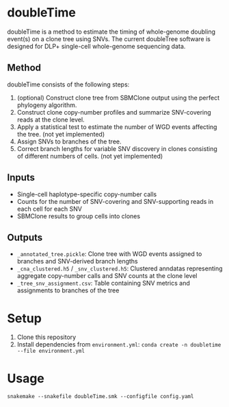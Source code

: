 # doubleTime
doubleTime is a method to estimate the timing of whole-genome doubling event(s) on a clone tree using SNVs. The current doubleTree software is designed for DLP+ single-cell whole-genome sequencing data.

## Method

doubleTime consists of the following steps:

1. (optional) Construct clone tree from SBMClone output using the perfect phylogeny algorithm.
2. Construct clone copy-number profiles and summarize SNV-covering reads at the clone level.
3. Apply a statistical test to estimate the number of WGD events affecting the tree. (not yet implemented)
4. Assign SNVs to branches of the tree.
5. Correct branch lengths for variable SNV discovery in clones consisting of different numbers of cells. (not yet implemented)

## Inputs
* Single-cell haplotype-specific copy-number calls
* Counts for the number of SNV-covering and SNV-supporting reads in each cell for each SNV
* SBMClone results to group cells into clones

## Outputs
* `_annotated_tree.pickle`: Clone tree with WGD events assigned to branches and SNV-derived branch lengths
* `_cna_clustered.h5` / `_snv_clustered.h5`: Clustered anndatas representing aggregate copy-number calls and SNV counts at the clone level
* `_tree_snv_assignment.csv`: Table containing SNV metrics and assignments to branches of the tree

# Setup

1. Clone this repository
2. Install dependencies from `environment.yml`: `conda create -n doubletime --file environment.yml`

# Usage

```
snakemake --snakefile doubleTime.smk --configfile config.yaml
```

